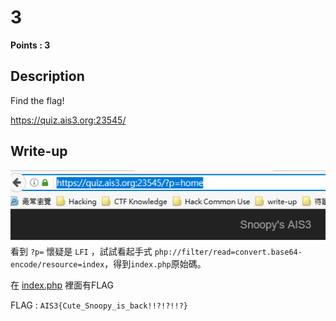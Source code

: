 # 3
**Points : 3**

## Description

Find the flag!

https://quiz.ais3.org:23545/


## Write-up

![](./problem.PNG)
看到 `?p=` 懷疑是 `LFI` ，試試看起手式 `php://filter/read=convert.base64-encode/resource=index`，得到`index.php`原始碼。 

在 [index.php](index.php) 裡面有FLAG

FLAG : `AIS3{Cute_Snoopy_is_back!!?!?!!?}`